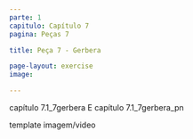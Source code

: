 ```yaml
---
parte: 1
capitulo: Capítulo 7
pagina: Peças 7

title: Peça 7 - Gerbera

page-layout: exercise
image:

---
```


capítulo 7.1_7gerbera E capítulo 7.1_7gerbera_pn

template imagem/video
